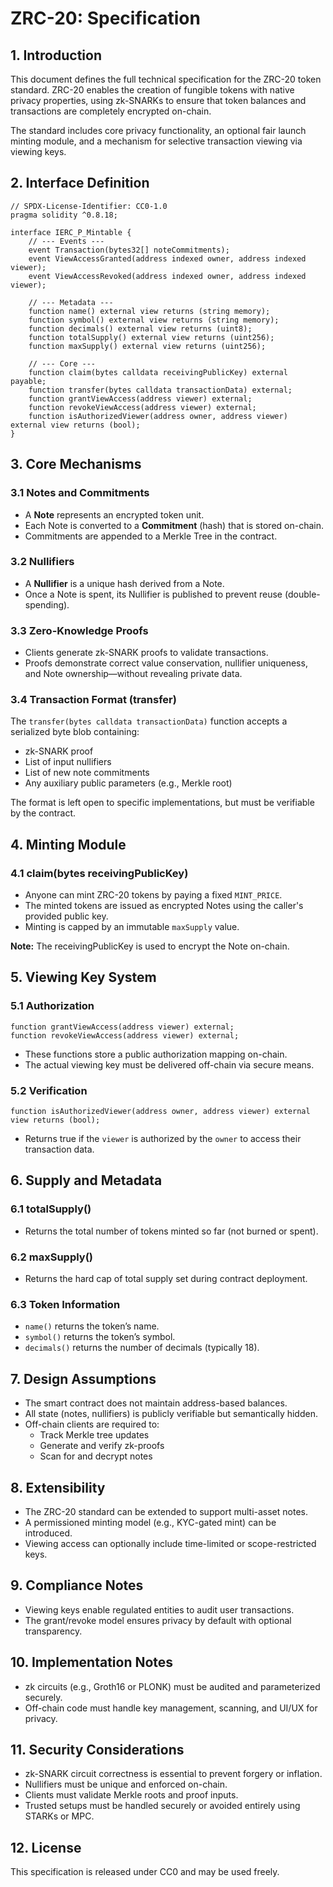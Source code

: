 # ZRC-20: Specification

## 1. Introduction

This document defines the full technical specification for the ZRC-20 token standard. ZRC-20 enables the creation of fungible tokens with native privacy properties, using zk-SNARKs to ensure that token balances and transactions are completely encrypted on-chain.

The standard includes core privacy functionality, an optional fair launch minting module, and a mechanism for selective transaction viewing via viewing keys.

## 2. Interface Definition

```solidity
// SPDX-License-Identifier: CC0-1.0
pragma solidity ^0.8.18;

interface IERC_P_Mintable {
    // --- Events ---
    event Transaction(bytes32[] noteCommitments);
    event ViewAccessGranted(address indexed owner, address indexed viewer);
    event ViewAccessRevoked(address indexed owner, address indexed viewer);

    // --- Metadata ---
    function name() external view returns (string memory);
    function symbol() external view returns (string memory);
    function decimals() external view returns (uint8);
    function totalSupply() external view returns (uint256);
    function maxSupply() external view returns (uint256);

    // --- Core ---
    function claim(bytes calldata receivingPublicKey) external payable;
    function transfer(bytes calldata transactionData) external;
    function grantViewAccess(address viewer) external;
    function revokeViewAccess(address viewer) external;
    function isAuthorizedViewer(address owner, address viewer) external view returns (bool);
}
```

## 3. Core Mechanisms

### 3.1 Notes and Commitments

- A **Note** represents an encrypted token unit.
- Each Note is converted to a **Commitment** (hash) that is stored on-chain.
- Commitments are appended to a Merkle Tree in the contract.

### 3.2 Nullifiers

- A **Nullifier** is a unique hash derived from a Note.
- Once a Note is spent, its Nullifier is published to prevent reuse (double-spending).

### 3.3 Zero-Knowledge Proofs

- Clients generate zk-SNARK proofs to validate transactions.
- Proofs demonstrate correct value conservation, nullifier uniqueness, and Note ownership—without revealing private data.

### 3.4 Transaction Format (transfer)

The `transfer(bytes calldata transactionData)` function accepts a serialized byte blob containing:

- zk-SNARK proof
- List of input nullifiers
- List of new note commitments
- Any auxiliary public parameters (e.g., Merkle root)

The format is left open to specific implementations, but must be verifiable by the contract.

## 4. Minting Module

### 4.1 claim(bytes receivingPublicKey)

- Anyone can mint ZRC-20 tokens by paying a fixed `MINT_PRICE`.
- The minted tokens are issued as encrypted Notes using the caller's provided public key.
- Minting is capped by an immutable `maxSupply` value.

**Note:** The receivingPublicKey is used to encrypt the Note on-chain.

## 5. Viewing Key System

### 5.1 Authorization

```solidity
function grantViewAccess(address viewer) external;
function revokeViewAccess(address viewer) external;
```

- These functions store a public authorization mapping on-chain.
- The actual viewing key must be delivered off-chain via secure means.

### 5.2 Verification

```solidity
function isAuthorizedViewer(address owner, address viewer) external view returns (bool);
```

- Returns true if the `viewer` is authorized by the `owner` to access their transaction data.

## 6. Supply and Metadata

### 6.1 totalSupply()

- Returns the total number of tokens minted so far (not burned or spent).

### 6.2 maxSupply()

- Returns the hard cap of total supply set during contract deployment.

### 6.3 Token Information

- `name()` returns the token’s name.
- `symbol()` returns the token’s symbol.
- `decimals()` returns the number of decimals (typically 18).

## 7. Design Assumptions

- The smart contract does not maintain address-based balances.
- All state (notes, nullifiers) is publicly verifiable but semantically hidden.
- Off-chain clients are required to:
  - Track Merkle tree updates
  - Generate and verify zk-proofs
  - Scan for and decrypt notes

## 8. Extensibility

- The ZRC-20 standard can be extended to support multi-asset notes.
- A permissioned minting model (e.g., KYC-gated mint) can be introduced.
- Viewing access can optionally include time-limited or scope-restricted keys.

## 9. Compliance Notes

- Viewing keys enable regulated entities to audit user transactions.
- The grant/revoke model ensures privacy by default with optional transparency.

## 10. Implementation Notes

- zk circuits (e.g., Groth16 or PLONK) must be audited and parameterized securely.
- Off-chain code must handle key management, scanning, and UI/UX for privacy.

## 11. Security Considerations

- zk-SNARK circuit correctness is essential to prevent forgery or inflation.
- Nullifiers must be unique and enforced on-chain.
- Clients must validate Merkle roots and proof inputs.
- Trusted setups must be handled securely or avoided entirely using STARKs or MPC.

## 12. License

This specification is released under CC0 and may be used freely.

